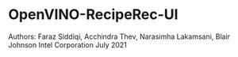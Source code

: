 # OpenVINO-RecipeRec-UI

Authors: Faraz Siddiqi, Acchindra Thev, Narasimha Lakamsani, Blair Johnson
Intel Corporation
July 2021